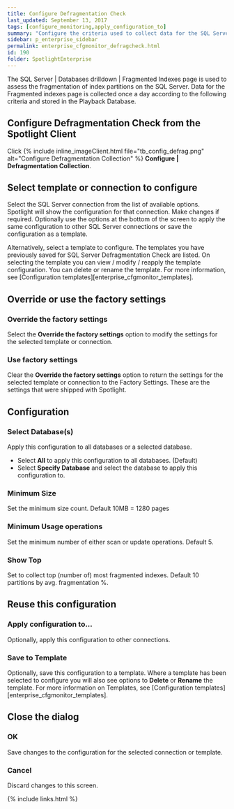 ```yaml
---
title: Configure Defragmentation Check
last_updated: September 13, 2017
tags: [configure_monitoring,apply_configuration_to]
summary: "Configure the criteria used to collect data for the SQL Server | Databases drilldown | Fragmented indexes page"
sidebar: p_enterprise_sidebar
permalink: enterprise_cfgmonitor_defragcheck.html
id: 190
folder: SpotlightEnterprise
---
```



The SQL Server \| Databases drilldown \| Fragmented Indexes page is used to assess the fragmentation of index partitions on the SQL Server. Data for the Fragmented indexes page is collected once a day according to the following criteria and stored in the Playback Database.

## Configure Defragmentation Check from the Spotlight Client

Click {% include inline_imageClient.html file="tb_config_defrag.png" alt="Configure Defragmentation Collection" %} **Configure \| Defragmentation Collection**.

## Select template or connection to configure

Select the SQL Server connection from the list of available options. Spotlight will show the configuration for that connection. Make changes if required. Optionally use the options at the bottom of the screen to apply the same configuration to other SQL Server connections or save the configuration as a template.

Alternatively, select a template to configure. The templates you have previously saved for SQL Server Defragmentation Check are listed. On selecting the template you can view / modify / reapply the template configuration. You can delete or rename the template. For more information, see [Configuration templates][enterprise_cfgmonitor_templates].

## Override or use the factory settings

### Override the factory settings

Select the **Override the factory settings** option to modify the settings for the selected template or connection.

### Use factory settings

Clear the **Override the factory settings** option to return the settings for the selected template or connection to the Factory Settings. These are the settings that were shipped with Spotlight.


## Configuration

### Select Database(s)
Apply this configuration to all databases or a selected database.

* Select **All** to apply this configuration to all databases. (Default)
* Select **Specify Database** and select the database to apply this configuration to.

### Minimum Size
Set the minimum size count. Default 10MB = 1280 pages

### Minimum Usage operations
Set the minimum number of either scan or update operations. Default 5.

### Show Top
Set to collect top (number of) most fragmented indexes. Default 10 partitions by avg. fragmentation %.

## Reuse this configuration

### Apply configuration to…  

Optionally, apply this configuration to other connections.

### Save to Template  

Optionally, save this configuration to a template. Where a template has been selected to configure you will also see options to **Delete** or **Rename** the template. For more information on Templates, see [Configuration templates][enterprise_cfgmonitor_templates].


## Close the dialog

### OK

Save changes to the configuration for the selected connection or template.

### Cancel

Discard changes to this screen.


{% include links.html %}
